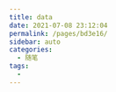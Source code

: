 ```yaml
---
title: data
date: 2021-07-08 23:12:04
permalink: /pages/bd3e16/
sidebar: auto
categories: 
  - 随笔
tags: 
  - 
---
```

